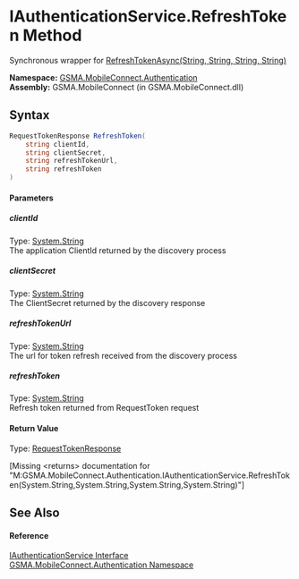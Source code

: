 IAuthenticationService.RefreshToken Method
==========================================
Synchronous wrapper for [RefreshTokenAsync(String, String, String, String)][1]

**Namespace:** [GSMA.MobileConnect.Authentication][2]  
**Assembly:** GSMA.MobileConnect (in GSMA.MobileConnect.dll)

Syntax
------

```csharp
RequestTokenResponse RefreshToken(
	string clientId,
	string clientSecret,
	string refreshTokenUrl,
	string refreshToken
)
```

#### Parameters

##### *clientId*
Type: [System.String][3]  
The application ClientId returned by the discovery process

##### *clientSecret*
Type: [System.String][3]  
The ClientSecret returned by the discovery response

##### *refreshTokenUrl*
Type: [System.String][3]  
The url for token refresh received from the discovery process

##### *refreshToken*
Type: [System.String][3]  
Refresh token returned from RequestToken request

#### Return Value
Type: [RequestTokenResponse][4]  

[Missing &lt;returns> documentation for "M:GSMA.MobileConnect.Authentication.IAuthenticationService.RefreshToken(System.String,System.String,System.String,System.String)"]


See Also
--------

#### Reference
[IAuthenticationService Interface][5]  
[GSMA.MobileConnect.Authentication Namespace][2]  

[1]: RefreshTokenAsync.md
[2]: ../README.md
[3]: http://msdn.microsoft.com/en-us/library/s1wwdcbf
[4]: ../RequestTokenResponse/README.md
[5]: README.md
[6]: ../../_icons/Help.png